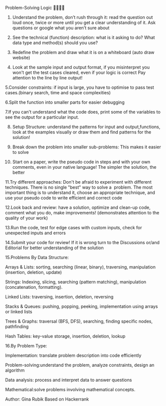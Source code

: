 Problem-Solving Logic 👩‍💻👨‍💻

1. Understand the problem, don’t rush through it: read the question out loud once, twice or more until you get a clear understanding of it. Ask questions or google what you aren’t sure about

2. See the technical (function) description: what is it asking to do? What data type and method(s) should you use?

3. Redefine the problem and draw what it is on a whiteboard (auto draw website)

4. Look at the sample input and output format, if you misinterpret you won't get the test cases cleared, even if your logic is correct Pay attention to the line by line output!

5.Consider constraints: if input is large, you have to optimise to pass test cases.(binary search, time and space complexities)

6.Split the function into smaller parts for easier debugging

7.If you can't understand what the code does, print some of the variables to see the output for a particular input.

8. Setup Structure: understand the patterns for input and output,functions, look at the examples visually or draw them and find patterns for the  solution!

9. Break down the problem into smaller sub-problems: This makes it easier to solve

10. Start on a paper, write the pseudo code in steps and with your own comments, even in your native language! The simpler the solution, the better

11.Try different approaches: Don't be afraid to experiment with different techniques. There is no single "best" way to solve a  problem. The most important thing is to understand it, choose an appropriate technique, and use your pseudo code to write efficient and correct code

12.Look back and review: have a solution, optimize and clean-up code, comment what you do, make improvements! (demonstrates attention to the quality of your work)

13.Run the code, test for edge cases with custom inputs, check for unexpected inputs and errors 

14.Submit your code for review! If it is wrong turn to the Discussions or/and Editorial for better understanding of the solution

15.Problems By Data Structure:

Arrays & Lists: sorting, searching (linear, binary), traversing, manipulation (insertion, deletion, update)

Strings: Indexing, slicing, searching (pattern matching), manipulation (concatenation, formatting).

Linked Lists: traversing, insertion, deletion, reversing

Stacks & Queues: pushing, popping, peeking, implementation using arrays or linked lists

Trees & Graphs: traversal (BFS, DFS), searching, finding specific nodes, pathfinding

Hash Tables: key-value storage, insertion, deletion, lookup

16.By Problem Type:

Implementation: translate problem description into code efficiently

Problem-solving:understand the problem, analyze constraints, design an algorithm

Data analysis: process and interpret data to answer questions

Mathematical:solve problems involving mathematical concepts.


Author: Gina Rubik
Based on Hackerrank  
